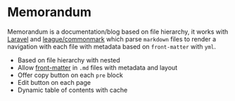 # Memorandum

Memorandum is a documentation/blog based on file hierarchy, it works with [Laravel](https://laravel.com) and [league/commonmark](https://github.com/thephpleague/commonmark) which parse `markdown` files to render a navigation with each file with metadata based on `front-matter` with `yml`.

- Based on file hierarchy with nested
- Allow [front-matter](https://jekyllrb.com/docs/front-matter) in `.md` files with metadata and layout
- Offer copy button on each `pre` block
- Edit button on each page
- Dynamic table of contents with cache
